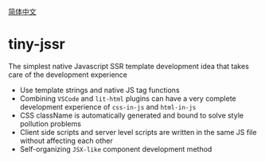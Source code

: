 [简体中文](./readme.zh.md)

# tiny-jssr
 
The simplest native Javascript SSR template development idea that takes care of the development experience

- Use template strings and native JS tag functions
- Combining `VSCode` and `lit-html` plugins can have a very complete development experience of `css-in-js` and `html-in-js`
- CSS className is automatically generated and bound to solve style pollution problems
- Client side scripts and server level scripts are written in the same JS file without affecting each other
- Self-organizing `JSX-like` component development method
